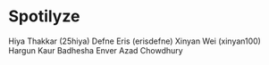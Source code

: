 # Spotilyze
Hiya Thakkar (25hiya)
Defne Eris (erisdefne)
Xinyan Wei (xinyan100)
Hargun Kaur Badhesha
Enver Azad Chowdhury
